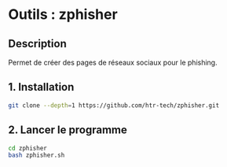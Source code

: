 # Outils : zphisher

## Description

Permet de créer des pages de réseaux sociaux pour le phishing.

## 1. Installation

```bash
git clone --depth=1 https://github.com/htr-tech/zphisher.git
```

## 2. Lancer le programme

```bash
cd zphisher
bash zphisher.sh
```

